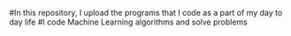 #In this repository, I upload the programs that I code as a part of my day to day life
#I code Machine Learning algorithms and solve problems
